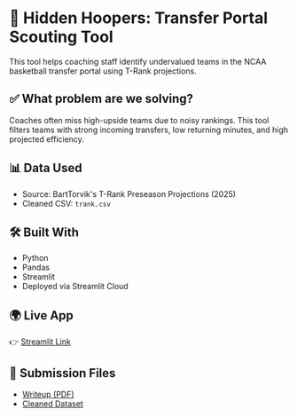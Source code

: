 # 🏀 Hidden Hoopers: Transfer Portal Scouting Tool

This tool helps coaching staff identify undervalued teams in the NCAA basketball transfer portal using T-Rank projections.

## ✅ What problem are we solving?
Coaches often miss high-upside teams due to noisy rankings. This tool filters teams with strong incoming transfers, low returning minutes, and high projected efficiency.

## 📊 Data Used
- Source: BartTorvik's T-Rank Preseason Projections (2025)
- Cleaned CSV: `trank.csv`

## 🛠 Built With
- Python
- Pandas
- Streamlit
- Deployed via Streamlit Cloud

## 🌍 Live App
👉 [Streamlit Link](https://basketball-analytics-project2-mauli-patel.streamlit.app)

## 📎 Submission Files
- [Writeup (PDF)](pdf/writeup.pdf)
- [Cleaned Dataset](data/T-Rank.csv)
